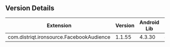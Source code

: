 ## Version Details

| Extension | Version | Android Lib | iOS Lib |
| --- | --- | --- | --- |
| com.distriqt.ironsource.FacebookAudience | 1.1.55 | 4.3.30 | 4.3.29 |
